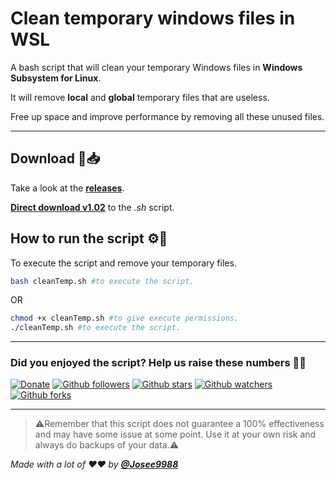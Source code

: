 # **Clean temporary windows files in WSL**

A bash script that will clean your temporary Windows files in **Windows Subsystem for Linux**.

It will remove **local** and **global** temporary files that are useless.

Free up space and improve performance by removing all these unused files.

---

## **Download** 💎📥

Take a look at the **[releases](https://github.com/Josee9988/WSL-cleanTemp/releases/)**.

**[Direct download v1.02](https://github.com/Josee9988/WSL-cleanTemp/releases/download/1.02/cleanTemp.sh)** to the *.sh* script.

## **How to run the script** ⚙️🔩

To execute the script and remove your temporary files.

``` bash
bash cleanTemp.sh #to execute the script.
```

OR

``` bash
chmod +x cleanTemp.sh #to give execute permissions.
./cleanTemp.sh #to execute the script.
```

---

### Did you enjoyed the script? Help us raise these numbers 🥰🎉

[![Donate](https://img.shields.io/badge/Donate-Patreon-green.svg)](https://www.patreon.com/bePatron?u=22162331)
[![Github followers](https://img.shields.io/github/followers/Josee9988?style=social)](#languages-primarily-tested)
[![Github stars](https://img.shields.io/github/stars/Josee9988/WSL-cleanTemp.svg?style=social)](#languages-primarily-tested)
[![Github watchers](https://img.shields.io/github/watchers/Josee9988/WSL-cleanTemp.svg?style=social)](#languages-primarily-tested)
[![Github forks](https://img.shields.io/github/forks/Josee9988/WSL-cleanTemp?style=social)](#languages-primarily-tested)

---

> ⚠️Remember that this script does not guarantee a 100% effectiveness and may have some issue at some point. Use it at your own risk and always do backups of your data.⚠️

*Made with a lot of ❤️❤️ by **[@Josee9988](https://github.com/Josee9988)***
